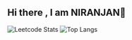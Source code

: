 ## Hi there , I am NIRANJAN👋

![Leetcode Stats](https://leetcard.jacoblin.cool/_niranjan_?ext=heatmap)
![Top Langs](https://github-readme-stats.vercel.app/api/top-langs/?username=Niranjanv2004&layout=compact)
